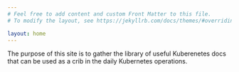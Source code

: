 ```yaml
---
# Feel free to add content and custom Front Matter to this file.
# To modify the layout, see https://jekyllrb.com/docs/themes/#overriding-theme-defaults

layout: home
---
```

The purpose of this site is to gather the library of useful Kuberenetes docs that can be used as a crib in the daily Kubernetes operations.

